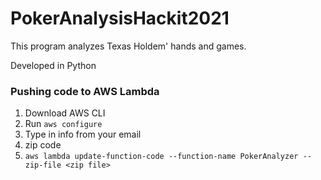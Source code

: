 # PokerAnalysisHackit2021

This program analyzes Texas Holdem' hands and games.

Developed in Python





### Pushing code to AWS Lambda

1. Download AWS CLI
2. Run `aws configure`
3. Type in info from your email
4. zip code
5. `aws lambda update-function-code --function-name PokerAnalyzer --zip-file <zip file>`
